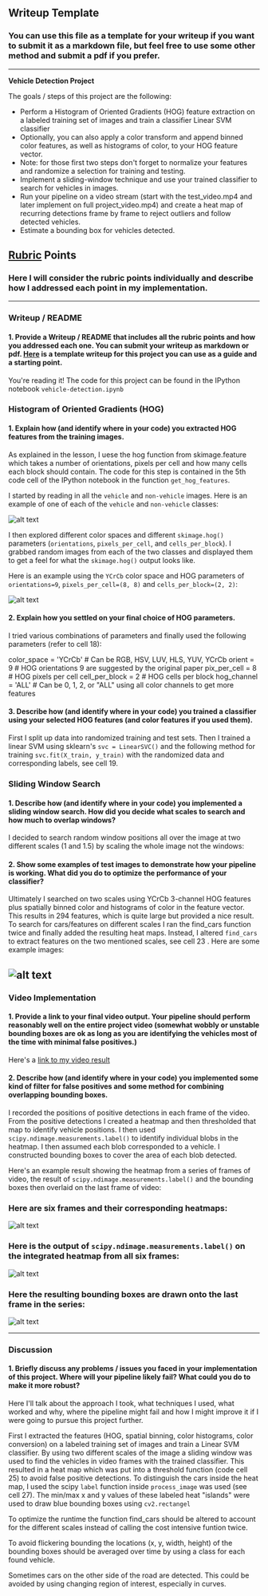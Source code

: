 ## Writeup Template
### You can use this file as a template for your writeup if you want to submit it as a markdown file, but feel free to use some other method and submit a pdf if you prefer.

---

**Vehicle Detection Project**

The goals / steps of this project are the following:

* Perform a Histogram of Oriented Gradients (HOG) feature extraction on a labeled training set of images and train a classifier Linear SVM classifier
* Optionally, you can also apply a color transform and append binned color features, as well as histograms of color, to your HOG feature vector.
* Note: for those first two steps don't forget to normalize your features and randomize a selection for training and testing.
* Implement a sliding-window technique and use your trained classifier to search for vehicles in images.
* Run your pipeline on a video stream (start with the test_video.mp4 and later implement on full project_video.mp4) and create a heat map of recurring detections frame by frame to reject outliers and follow detected vehicles.
* Estimate a bounding box for vehicles detected.

[//]: # (Image References)
[image1]: ./examples/car_not_car.png
[image2]: ./examples/HOG_example.jpg
[image4]: ./examples/sliding_window.jpg
[image5]: ./examples/bboxes_and_heat.png
[image6]: ./examples/labels_map.png
[image7]: ./examples/output_bboxes.png
[video1]: ./project_video.mp4

## [Rubric](https://review.udacity.com/#!/rubrics/513/view) Points
### Here I will consider the rubric points individually and describe how I addressed each point in my implementation.  

---
### Writeup / README

#### 1. Provide a Writeup / README that includes all the rubric points and how you addressed each one.  You can submit your writeup as markdown or pdf.  [Here](https://github.com/udacity/CarND-Vehicle-Detection/blob/master/writeup_template.md) is a template writeup for this project you can use as a guide and a starting point.  

You're reading it! The code for this project can be found in the IPython notebook `vehicle-detection.ipynb`

### Histogram of Oriented Gradients (HOG)

#### 1. Explain how (and identify where in your code) you extracted HOG features from the training images.

As explained in the lesson, I uese the hog function from skimage.feature which takes a number of orientations, pixels per cell and how many cells each block should contain. The code for this step is contained in the 5th code cell of the IPython notebook in the function `get_hog_features`.  

I started by reading in all the `vehicle` and `non-vehicle` images.  Here is an example of one of each of the `vehicle` and `non-vehicle` classes:

![alt text][image1]

I then explored different color spaces and different `skimage.hog()` parameters (`orientations`, `pixels_per_cell`, and `cells_per_block`).  I grabbed random images from each of the two classes and displayed them to get a feel for what the `skimage.hog()` output looks like.

Here is an example using the `YCrCb` color space and HOG parameters of `orientations=9`, `pixels_per_cell=(8, 8)` and `cells_per_block=(2, 2)`:


![alt text][image2]

#### 2. Explain how you settled on your final choice of HOG parameters.

I tried various combinations of parameters and finally used the following parameters (refer to cell 18):

color_space = 'YCrCb' # Can be RGB, HSV, LUV, HLS, YUV, YCrCb
orient = 9  # HOG orientations 9 are suggested by the original paper
pix_per_cell = 8 # HOG pixels per cell
cell_per_block = 2 # HOG cells per block
hog_channel = 'ALL' # Can be 0, 1, 2, or "ALL" using all color channels to get more features



#### 3. Describe how (and identify where in your code) you trained a classifier using your selected HOG features (and color features if you used them).

First I split up data into randomized training and test sets. Then I trained a linear SVM using sklearn's `svc = LinearSVC()` and the following method for training `svc.fit(X_train, y_train)` with the randomized data and corresponding labels, see cell 19.

### Sliding Window Search

#### 1. Describe how (and identify where in your code) you implemented a sliding window search.  How did you decide what scales to search and how much to overlap windows?

I decided to search random window positions all over the image at two different scales (1 and 1.5) by scaling the whole image not the windows:


#### 2. Show some examples of test images to demonstrate how your pipeline is working.  What did you do to optimize the performance of your classifier?

Ultimately I searched on two scales using YCrCb 3-channel HOG features plus spatially binned color and histograms of color in the feature vector. This results in 294 features, which is quite large but provided a nice result. To search for cars/features on different scales I ran the find_cars function twice and finally added the resulting heat maps. Instead, I altered `find_cars` to extract features on the two mentioned scales, see cell 23 . Here are some example images:

![alt text][image4]
---

### Video Implementation

#### 1. Provide a link to your final video output.  Your pipeline should perform reasonably well on the entire project video (somewhat wobbly or unstable bounding boxes are ok as long as you are identifying the vehicles most of the time with minimal false positives.)
Here's a [link to my video result](./result_video.mp4)


#### 2. Describe how (and identify where in your code) you implemented some kind of filter for false positives and some method for combining overlapping bounding boxes.

I recorded the positions of positive detections in each frame of the video.  From the positive detections I created a heatmap and then thresholded that map to identify vehicle positions.  I then used `scipy.ndimage.measurements.label()` to identify individual blobs in the heatmap.  I then assumed each blob corresponded to a vehicle.  I constructed bounding boxes to cover the area of each blob detected.  

Here's an example result showing the heatmap from a series of frames of video, the result of `scipy.ndimage.measurements.label()` and the bounding boxes then overlaid on the last frame of video:

### Here are six frames and their corresponding heatmaps:

![alt text][image5]

### Here is the output of `scipy.ndimage.measurements.label()` on the integrated heatmap from all six frames:
![alt text][image6]

### Here the resulting bounding boxes are drawn onto the last frame in the series:
![alt text][image7]



---

### Discussion

#### 1. Briefly discuss any problems / issues you faced in your implementation of this project.  Where will your pipeline likely fail?  What could you do to make it more robust?

Here I'll talk about the approach I took, what techniques I used, what worked and why, where the pipeline might fail and how I might improve it if I were going to pursue this project further.  

First I extracted the features (HOG, spatial binning, color histograms, color conversion) on a labeled training set of images and train a Linear SVM classifier. By using two different scales of the image a sliding window was used to find the vehicles in video frames with the trained classifier. This resulted in a heat map which was put into a threshold function (code cell 25) to avoid false positive detections. To distinguish the cars inside the heat map, I used the scipy `label` function inside `process_image` was used (see cell 27). The min/max x and y values of these labeled heat "islands" were used to draw blue bounding boxes using `cv2.rectangel`

To optimize the runtime the function find_cars should be altered to account for the different scales instead of calling the cost intensive funtion twice.

To avoid flickering bounding the locations (x, y, width, height) of the bounding boxes should be averaged over time by using a class for each found vehicle.

Sometimes cars on the other side of the road are detected. This could be avoided by using changing region of interest, especially in curves.

